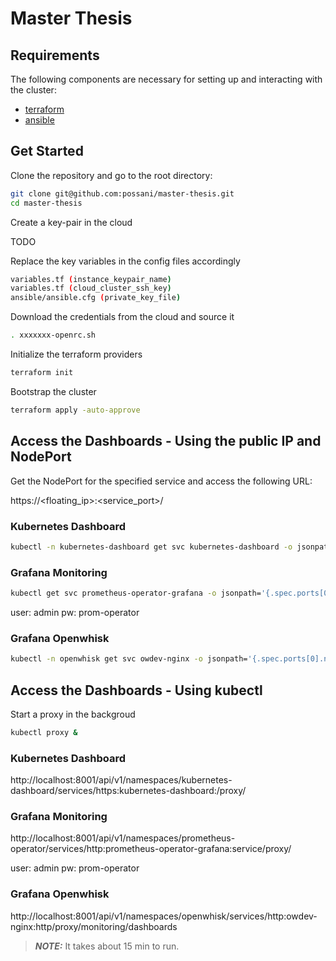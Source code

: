 # Master Thesis

## Requirements

The following components are necessary for setting up and interacting with the cluster:
 * [terraform](https://learn.hashicorp.com/terraform/getting-started/install.html)
 * [ansible](https://docs.ansible.com/ansible/latest/installation_guide/intro_installation.html)
 
## Get Started

Clone the repository and go to the root directory:

```bash
git clone git@github.com:possani/master-thesis.git
cd master-thesis
```

Create a key-pair in the cloud

TODO

Replace the key variables in the config files accordingly

```bash
variables.tf (instance_keypair_name)
variables.tf (cloud_cluster_ssh_key)
ansible/ansible.cfg (private_key_file)
```

Download the credentials from the cloud and source it

```bash
. xxxxxxx-openrc.sh
```

Initialize the terraform providers

```bash
terraform init
```

Bootstrap the cluster

```bash
terraform apply -auto-approve
```

## Access the Dashboards - Using the public IP and NodePort

Get the NodePort for the specified service and access the following URL:

https://<floating_ip>:<service_port>/

### Kubernetes Dashboard

```bash
kubectl -n kubernetes-dashboard get svc kubernetes-dashboard -o jsonpath='{.spec.ports[0].nodePort}'
```

### Grafana Monitoring

```bash
kubectl get svc prometheus-operator-grafana -o jsonpath='{.spec.ports[0].nodePort}'
```

user: admin
pw: prom-operator

### Grafana Openwhisk

```bash
kubectl -n openwhisk get svc owdev-nginx -o jsonpath='{.spec.ports[0].nodePort}'
```

## Access the Dashboards - Using kubectl

Start a proxy in the backgroud

```bash
kubectl proxy &
```

### Kubernetes Dashboard

http://localhost:8001/api/v1/namespaces/kubernetes-dashboard/services/https:kubernetes-dashboard:/proxy/

### Grafana Monitoring

http://localhost:8001/api/v1/namespaces/prometheus-operator/services/http:prometheus-operator-grafana:service/proxy/

user: admin
pw: prom-operator

### Grafana Openwhisk

http://localhost:8001/api/v1/namespaces/openwhisk/services/http:owdev-nginx:http/proxy/monitoring/dashboards

> **_NOTE:_**  It takes about 15 min to run.
